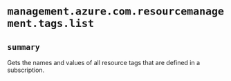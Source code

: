# `management.azure.com.resourcemanagement.tags.list`

## `summary`
Gets the names and values of all resource tags that are defined in a subscription.


